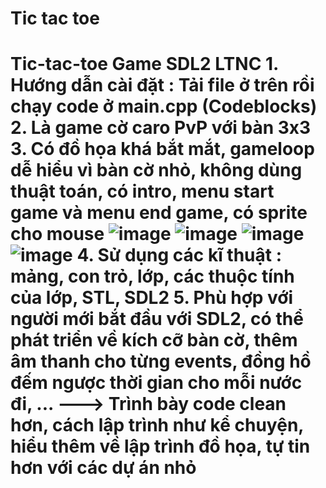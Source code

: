 # Tic tac toe
 # Tic-tac-toe Game SDL2 LTNC 1. Hướng dẫn cài đặt : Tải file ở trên rồi chạy code ở main.cpp (Codeblocks) 2. Là game cờ caro PvP với bàn 3x3 3. Có đồ họa khá bắt mắt, gameloop dễ hiểu vì bàn cờ nhỏ, không dùng thuật toán, có intro, menu start game và menu end game, có sprite cho mouse    ![image](https://user-images.githubusercontent.com/95665149/169675510-fa4f209b-b688-44c1-9dec-ca8fc6066e40.png) ![image](https://user-images.githubusercontent.com/95665149/169675514-25cf060f-fe97-4670-bf6f-0f090664fa02.png) ![image](https://user-images.githubusercontent.com/95665149/169675518-5b88e53f-53d8-41e6-999f-9b6e32c93a7f.png) ![image](https://user-images.githubusercontent.com/95665149/169675523-2c86c5a6-34be-49c0-b300-42799be222de.png)   4. Sử dụng các kĩ thuật : mảng, con trỏ, lớp, các thuộc tính của lớp, STL, SDL2 5. Phù hợp với người mới bắt đầu với SDL2, có thể phát triển về kích cỡ bàn cờ, thêm âm thanh cho từng events, đồng hồ đếm ngược thời gian cho mỗi nước đi, ... ---> Trình bày code clean hơn, cách lập trình như kể chuyện, hiểu thêm về lập trình đồ họa, tự tin hơn với các dự án nhỏ 
